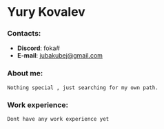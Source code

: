 # __Yury Kovalev__
### Contacts: 
 * __Discord__: foka#
 * __E-mail__: jubakubej@gmail.com
 
### About me:
    Nothing special , just searching for my own path. 

### Work experience:
    Dont have any work experience yet

